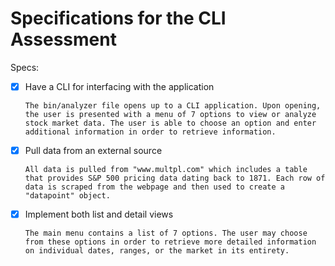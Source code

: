 # Specifications for the CLI Assessment

Specs:
- [x] Have a CLI for interfacing with the application

      The bin/analyzer file opens up to a CLI application. Upon opening, the user is presented with a menu of 7 options to view or analyze stock market data. The user is able to choose an option and enter additional information in order to retrieve information.

- [x] Pull data from an external source

      All data is pulled from "www.multpl.com" which includes a table that provides S&P 500 pricing data dating back to 1871. Each row of data is scraped from the webpage and then used to create a "datapoint" object.

- [x] Implement both list and detail views

      The main menu contains a list of 7 options. The user may choose from these options in order to retrieve more detailed information on individual dates, ranges, or the market in its entirety.
